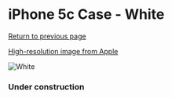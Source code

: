 # iPhone 5c Case - White

[Return to previous page](/iphone_5c)

[High-resolution image from Apple](https://store.storeimages.cdn-apple.com/8756/as-images.apple.com/is/MF039?wid=4500&hei=4500&fmt=png)

<div style="width: 384px"><img src="/everypreview/MF039.png" alt="White"></div>

### Under construction
